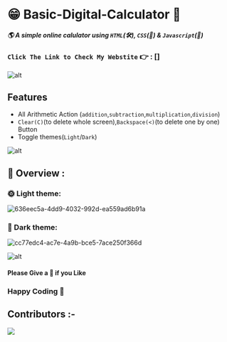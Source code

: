 # 😁 Basic-Digital-Calculator 🧮

##### 🌎 A simple online calulator using `HTML`(🛠️), `CSS`(🎨) & `Javascript`(🧠) 

### `Click The Link to Check My Webstite` 👉 : []
![alt](https://raw.githubusercontent.com/andreasbm/readme/master/assets/lines/rainbow.png)

## Features

- All Arithmetic Action (`addition`,`subtraction`,`multiplication`,`division`)
- `Clear(C)`(to delete whole screen),`Backspace(<)`(to delete one by one) Button
- Toggle themes(`Light`/`Dark`)

![alt](https://raw.githubusercontent.com/andreasbm/readme/master/assets/lines/rainbow.png)

## 🔮 Overview :

### 🌞 Light theme: 

![636eec5a-4dd9-4032-992d-ea559ad6b91a](https://user-images.githubusercontent.com/91726340/176235082-5e1a4b64-7da0-440c-84ff-c9fdd4295e8a.gif)

### 🌚	Dark theme:

![cc77edc4-ac7e-4a9b-bce5-7ace250f366d](https://user-images.githubusercontent.com/91726340/176235443-8c4cf2e6-98af-45ea-abc4-b53df7d09ce0.gif)

![alt](https://raw.githubusercontent.com/andreasbm/readme/master/assets/lines/rainbow.png)

#### Please Give a 🌟 if you Like

###                 Happy Coding  💟

## Contributors :-


<!-- Copy-paste in your Readme.md file -->

<a href = "https://github.com/Tanu-N-Prabhu/Python/graphs/contributors">
  <img src = "https://contrib.rocks/image?repo=dhrupad17/BASIC_CALCULATOR"/>
</a>
